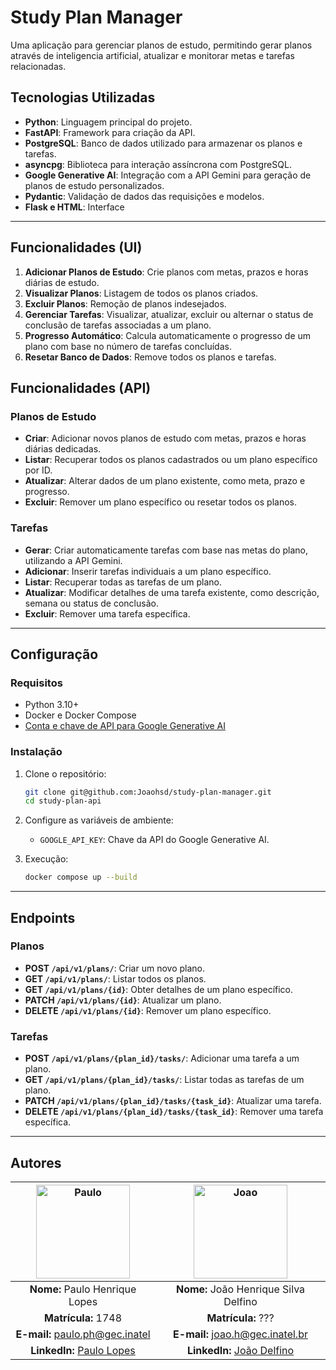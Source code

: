 # Study Plan Manager

Uma aplicação para gerenciar planos de estudo, permitindo gerar planos através de inteligencia artificial, atualizar e monitorar metas e tarefas relacionadas.

## Tecnologias Utilizadas

- **Python**: Linguagem principal do projeto.
- **FastAPI**: Framework para criação da API.
- **PostgreSQL**: Banco de dados utilizado para armazenar os planos e tarefas.
- **asyncpg**: Biblioteca para interação assíncrona com PostgreSQL.
- **Google Generative AI**: Integração com a API Gemini para geração de planos de estudo personalizados.
- **Pydantic**: Validação de dados das requisições e modelos.
- **Flask e HTML**: Interface

---


## Funcionalidades (UI)

1. **Adicionar Planos de Estudo**: Crie planos com metas, prazos e horas diárias de estudo.
2. **Visualizar Planos**: Listagem de todos os planos criados.
3. **Excluir Planos**: Remoção de planos indesejados.
4. **Gerenciar Tarefas**: Visualizar, atualizar, excluir ou alternar o status de conclusão de tarefas associadas a um plano.
5. **Progresso Automático**: Calcula automaticamente o progresso de um plano com base no número de tarefas concluídas.
6. **Resetar Banco de Dados**: Remove todos os planos e tarefas.

## Funcionalidades (API)

### Planos de Estudo
- **Criar**: Adicionar novos planos de estudo com metas, prazos e horas diárias dedicadas.
- **Listar**: Recuperar todos os planos cadastrados ou um plano específico por ID.
- **Atualizar**: Alterar dados de um plano existente, como meta, prazo e progresso.
- **Excluir**: Remover um plano específico ou resetar todos os planos.

### Tarefas
- **Gerar**: Criar automaticamente tarefas com base nas metas do plano, utilizando a API Gemini.
- **Adicionar**: Inserir tarefas individuais a um plano específico.
- **Listar**: Recuperar todas as tarefas de um plano.
- **Atualizar**: Modificar detalhes de uma tarefa existente, como descrição, semana ou status de conclusão.
- **Excluir**: Remover uma tarefa específica.

---

## Configuração

### Requisitos
- Python 3.10+
- Docker e Docker Compose
- [Conta e chave de API para Google Generative AI](https://aistudio.google.com/apikey)

### Instalação
1. Clone o repositório:
   ```bash
   git clone git@github.com:Joaohsd/study-plan-manager.git
   cd study-plan-api
   ```

2. Configure as variáveis de ambiente:
   - `GOOGLE_API_KEY`: Chave da API do Google Generative AI.

3. Execução:
   ```bash
   docker compose up --build
   ```


---

## Endpoints

### Planos
- **POST `/api/v1/plans/`**: Criar um novo plano.
- **GET `/api/v1/plans/`**: Listar todos os planos.
- **GET `/api/v1/plans/{id}`**: Obter detalhes de um plano específico.
- **PATCH `/api/v1/plans/{id}`**: Atualizar um plano.
- **DELETE `/api/v1/plans/{id}`**: Remover um plano específico.

### Tarefas
- **POST `/api/v1/plans/{plan_id}/tasks/`**: Adicionar uma tarefa a um plano.
- **GET `/api/v1/plans/{plan_id}/tasks/`**: Listar todas as tarefas de um plano.
- **PATCH `/api/v1/plans/{plan_id}/tasks/{task_id}`**: Atualizar uma tarefa.
- **DELETE `/api/v1/plans/{plan_id}/tasks/{task_id}`**: Remover uma tarefa específica.

---

## Autores

| <img src="https://media.licdn.com/dms/image/v2/D4D03AQFll5Z9bN7-1g/profile-displayphoto-shrink_800_800/profile-displayphoto-shrink_800_800/0/1732624923561?e=1738800000&v=beta&t=U0Fzd3A5C74jjb6vhrd4sCdaV7_xfoUiCR18ISL8ZXU" alt="Paulo" width="150" height="150"> | <img src="https://avatars.githubusercontent.com/u/66541032?v=4" alt="Joao" width="150" height="150"> |
|:------------------------------------------------------------------------------------------:|:------------------------------------------------------------------------------------------:|
| **Nome:** Paulo Henrique Lopes                                                                            | **Nome:** João Henrique Silva Delfino                                                                           |
| **Matrícula:** 1748                                                                       | **Matrícula:** ???                                                                       |
| **E-mail:** [paulo.ph@gec.inatel](mailto:paulo.ph@gec.inatel)                                | **E-mail:** [joao.h@gec.inatel.br](mailto:joao.h@gec.inatel.br)                                |
| **LinkedIn:** [Paulo Lopes](https://www.linkedin.com/in/paulolopestech/)                                | **LinkedIn:** [João Delfino](https://www.linkedin.com/in/joao-delfino/)                                |
